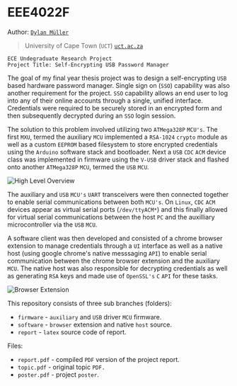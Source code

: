 # EEE4022F

Author: [`Dylan Müller`](https://www.linkedin.com/in/dylanmuller/)
> University of Cape Town (`UCT`) [`uct.ac.za`](https://uct.ac.za)

```
ECE Undegraduate Research Project
Project Title: Self-Encrypting USB Password Manager
```

The goal of my final year thesis project was to design a self-encrypting `USB` based hardware password manager. Single sign on (`SSO`) capability was also another requirement for the project. `SSO` capability allows an end user to log into any of their online accounts through a single, unified interface. Credentials were required to be securely stored in an encrypted form and then subsequently decrypted during an `SSO` login session. 

The solution to this problem involved utilizing two `ATMega328P` `MCU's`. The first `MXU`, termed the auxiliary `MCU` implemented a `RSA-1024` `crypto` module as well as a custom `EEPROM` based filesystem to store encrypted credentials using the `Arduino` software stack and bootloader. Next a `USB` `CDC` `ACM` device class was implemented in firmware using the `V-USB` driver stack and flashed onto another `ATMega328P` `MCU`, termed the `USB` `MCU`. 

![High Level Overview](https://raw.githubusercontent.com/lunarjournal/research/main/images/HL.png)

The auxiliary and `USB` `MCU's` `UART` transceivers were then connected together to enable serial communications between both `MCU's`. On `Linux`, `CDC` `ACM` devices appear as virtual serial ports (`/dev/ttyACM*`) and this finally allowed for virtual serial communications between the host `PC` and the auxilliary microcontroller via the `USB` `MCU`.

A software client was then developed and consisted of a chrome browser extension to manage credentials through a `UI` interface as well as a native host (using google chrome's native messsaging `API`) to enable serial communication between the chrome browser extension and the auxiliary `MCU`. The native host was also responsible for decrypting credentials as well as generating `RSA` keys and made use of `OpenSSL's` `C` `API` for these tasks. 

![Browser Extension](https://raw.githubusercontent.com/lunarjournal/research/main/images/DE.png)

This repository consists of three sub branches (folders):
* `firmware` - `auxiliary` and `USB` driver `MCU` firmware.
* `software` - `browser` extension and native `host` source.
* `report` - `latex` source code of report.

Files:
<br/>
* `report.pdf` - compiled `PDF` version of the project report.
* `topic.pdf` - original topic `PDF.`
* `poster.pdf` - project `poster`.
